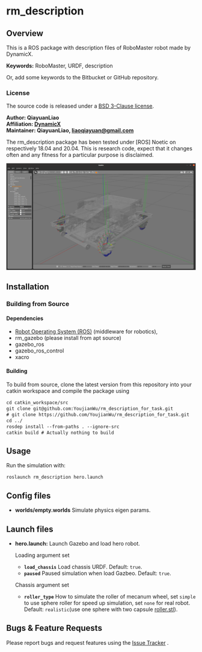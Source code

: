 # rm_description

## Overview

This is a ROS package with description files of RoboMaster robot made by DynamicX.

**Keywords:** RoboMaster, URDF, description

Or, add some keywords to the Bitbucket or GitHub repository.

### License

The source code is released under a [BSD 3-Clause license](LICENSE).

**Author: QiayuanLiao<br />
Affiliation: [DynamicX]()<br />
Maintainer: QiayuanLiao, liaoqiayuan@gmail.com**

The rm_description package has been tested under [ROS] Noetic on respectively 18.04 and 20.04. This is research code,
expect that it changes often and any fitness for a particular purpose is disclaimed.

![Example image](doc/hero_chassis_only_gazebo.png)

## Installation

### Building from Source

#### Dependencies

- [Robot Operating System (ROS)](http://wiki.ros.org) (middleware for robotics),
- rm_gazebo (please install from apt source)
- gazebo_ros
- gazebo_ros_control
- xacro

#### Building

To build from source, clone the latest version from this repository into your catkin workspace and compile the package
using

	cd catkin_workspace/src
	git clone git@github.com:YoujianWu/rm_description_for_task.git
    # git clone https://github.com/YoujianWu/rm_description_for_task.git
	cd ../
	rosdep install --from-paths . --ignore-src
	catkin build # Actually nothing to build

## Usage

Run the simulation with:

	roslaunch rm_description hero.launch

## Config files

* **worlds/empty.worlds** Simulate physics eigen params.

## Launch files

* **hero.launch:** Launch Gazebo and load hero robot.

  Loading argument set

    - **`load_chassis`** Load chassis URDF. Default: `true`.
    - **`paused`** Paused simulation when load Gazbeo. Default: `true`.

  Chassis argument set
    - **`roller_type`** How to simulate the roller of mecanum wheel, set `simple` to use sphere roller for speed up
      simulation, set `none` for real robot. Default: `realistic`(use one sphere with two
      capsule [roller.stl](meshes/common/roller.stl)).

## Bugs & Feature Requests

Please report bugs and request features using
the [Issue Tracker](https://github.com/gdut-dynamic-x/rm_description/issues)
.

